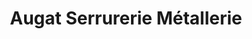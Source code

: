 ---
title: "Augat Serrurerie Métallerie"
url: /sandillon/augat-serrurerie-metallerie/
shop: serrurier
---